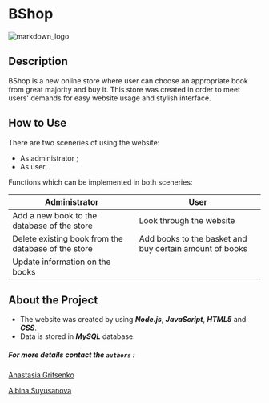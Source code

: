 # BShop

![markdown_logo](https://www.freevector.com/uploads/vector/preview/30227/BookClipartSet_02.jpg)

## Description

BShop is a new online store where user can choose an appropriate book from great majority and buy it. This store
was created in order to meet users' demands for easy website usage and stylish interface.

## How to Use

There are two sceneries of using the website:

- As administrator ;
- As user.

Functions which can be implemented in both sceneries:

| Administrator                                       | User                                                    |
| --------------------------------------------------- | ------------------------------------------------------- |
| Add a new book to the database of the store         | Look through the website                                |
| Delete existing book from the database of the store | Add books to the basket and buy certain amount of books |
| Update information on the books                     |

## About the Project

- The website was created by using _**Node.js**_, _**JavaScript**_, _**HTML5**_ and _**CSS**_.
- Data is stored in _**MySQL**_ database.

##### For more details contact the `authors` :

[Anastasia Gritsenko](https://instagram.com/gritsenko_anastasia?utm_medium=copy_link)

[Albina Suyusanova](https://instagram.com/_albina_3107?utm_medium=copy_link)
